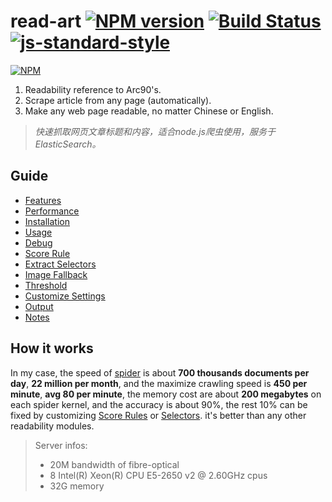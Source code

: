 read-art [![NPM version](https://badge.fury.io/js/read-art.svg)](http://badge.fury.io/js/read-art) [![Build Status](https://travis-ci.org/Tjatse/node-readability.svg?branch=master)](https://travis-ci.org/Tjatse/node-readability) [![js-standard-style](https://img.shields.io/badge/code%20style-standard-brightgreen.svg)](http://standardjs.com/)
=========
[![NPM](https://nodei.co/npm/read-art.png?downloads=true&downloadRank=true&stars=true)](https://nodei.co/npm/read-art/)

1. Readability reference to Arc90's.
2. Scrape article from any page (automatically).
3. Make any web page readable, no matter Chinese or English.

> *快速抓取网页文章标题和内容，适合node.js爬虫使用，服务于ElasticSearch。*

## Guide

- [Features](/Tjatse/node-readability/wiki/Handbook#features)
- [Performance](/Tjatse/node-readability/wiki/Handbook#perfs)
- [Installation](/Tjatse/node-readability/wiki/Handbook#ins)
- [Usage](/Tjatse/node-readability/wiki/Handbook#usage)
- [Debug](/Tjatse/node-readability/wiki/Handbook#debug)
- [Score Rule](/Tjatse/node-readability/wiki/Handbook#score_rule)
- [Extract Selectors](/Tjatse/node-readability/wiki/Handbook#selectors)
- [Image Fallback](/Tjatse/node-readability/wiki/Handbook#imgfallback)
- [Threshold](/Tjatse/node-readability/wiki/Handbook#threshold)
- [Customize Settings](/Tjatse/node-readability/wiki/Handbook#cus_sets)
- [Output](/Tjatse/node-readability/wiki/Handbook#output)
- [Notes](/Tjatse/node-readability/wiki/Handbook#notes)

## How it works

In my case, the speed of [spider](https://github.com/Tjatse/spider2) is about **700 thousands documents per day**, **22 million per month**, and the maximize crawling speed is **450 per minute**, **avg 80 per minute**, the memory cost are about **200 megabytes** on each spider kernel, and the accuracy is about 90%, the rest 10% can be fixed by customizing [Score Rules](#score_rule) or [Selectors](selectors). it's better than any other readability modules.
> Server infos:
> * 20M bandwidth of fibre-optical
> * 8 Intel(R) Xeon(R) CPU E5-2650 v2 @ 2.60GHz cpus
> * 32G memory
